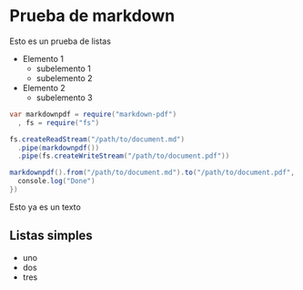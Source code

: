 # Prueba de markdown

Esto es un prueba de listas
* Elemento 1
   * subelemento 1
   * subelemento 2
* Elemento 2
   * subelemento 3
   
```java
var markdownpdf = require("markdown-pdf")
  , fs = require("fs")

fs.createReadStream("/path/to/document.md")
  .pipe(markdownpdf())
  .pipe(fs.createWriteStream("/path/to/document.pdf"))

markdownpdf().from("/path/to/document.md").to("/path/to/document.pdf", function () {
  console.log("Done")
})
```


Esto ya es un texto

## Listas simples
  - uno
  - dos
  - tres
